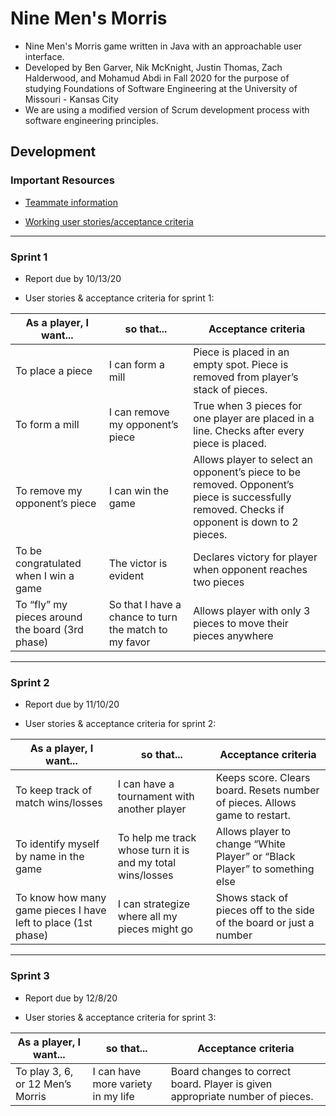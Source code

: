 # Nine Men's Morris
* Nine Men's Morris game written in Java with an approachable user interface.
* Developed by Ben Garver, Nik McKnight, Justin Thomas, Zach Halderwood, and Mohamud Abdi in Fall 2020 
  for the purpose of studying Foundations of Software Engineering at the University of Missouri - Kansas City
* We are using a modified version of Scrum development process with software engineering principles.

## Development


### Important Resources
* [Teammate information](https://docs.google.com/spreadsheets/d/1PJ_RM-YvW_qAZiJ6bzr4l55LJQOHZs0YiqlF0ZTopfk/edit?usp=sharing)

* [Working user stories/acceptance criteria](https://docs.google.com/document/d/1wG1Lhsdy2DjXby9DdlZFo-rdRNrqEKzk2iKe22Zv7IU/edit?usp=sharing)

______________

### Sprint 1
* Report due by 10/13/20

* User stories & acceptance criteria for sprint 1:

As a player, I want... |    so that...    | Acceptance criteria
------------ | ------------- | -------------
To place a piece | I can form a mill | Piece is placed in an empty spot. Piece is removed from player’s stack of pieces.
To form a mill | I can remove my opponent’s piece	| True when 3 pieces for one player are placed in a line. Checks after every piece is placed.
To remove my opponent’s piece |	I can win the game |	Allows player to select an opponent’s piece to be removed. Opponent’s piece is successfully removed. Checks if opponent is down to 2 pieces.
To be congratulated when I win a game |	The victor is evident |	Declares victory for player when opponent reaches two pieces
To “fly” my pieces around the board (3rd phase) |	So that I have a chance to turn the match to my favor |	Allows player with only 3 pieces to move their pieces anywhere

______________

### Sprint 2
* Report due by 11/10/20

* User stories & acceptance criteria for sprint 2:

As a player, I want... |    so that...    | Acceptance criteria
------------ | ------------- | -------------
To keep track of match wins/losses |	I can have a tournament with another player	| Keeps score. Clears board. Resets number of pieces. Allows game to restart.
To identify myself by name in the game |	To help me track whose turn it is and my total wins/losses |	Allows player to change “White Player” or “Black Player” to something else
To know how many game pieces I have left to place (1st phase) |	I can strategize where all my pieces might go	| Shows stack of pieces off to the side of the board or just a number

______________

### Sprint 3
* Report due by 12/8/20

* User stories & acceptance criteria for sprint 3:

As a player, I want... |    so that...    | Acceptance criteria
------------ | ------------- | -------------
To play 3, 6, or 12 Men’s Morris |	I can have more variety in my life |	Board changes to correct board. Player is given appropriate number of pieces.
